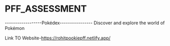 # PFF_ASSESSMENT
------------------Pokédex----------------
Discover and explore the world of Pokémon

Link TO Website-https://rohitpookiepff.netlify.app/
